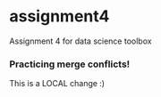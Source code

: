 # assignment4
Assignment 4 for data science toolbox
### Practicing merge conflicts! 
   
This is a LOCAL change :)